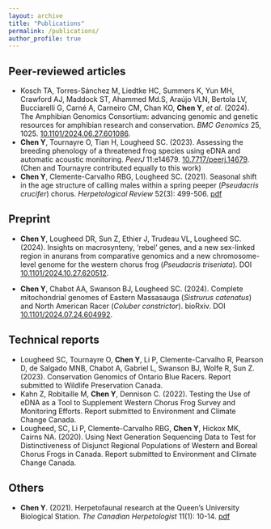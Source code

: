 ```yaml
---
layout: archive
title: "Publications"
permalink: /publications/
author_profile: true
---
```


## Peer-reviewed articles
*  Kosch TA, Torres-Sánchez M, Liedtke HC, Summers K, Yun MH, Crawford AJ, Maddock ST, Ahammed Md.S, Araújo VLN, Bertola LV, Bucciarelli G, Carné A, Carneiro CM, Chan KO, **Chen Y**, *et al.* (2024). The Amphibian Genomics Consortium: advancing genomic and genetic resources for amphibian research and conservation. <i>BMC Genomics</i> 25, 1025. <a href="https://doi.org/10.1186/s12864-024-10899-7"> 10.1101/2024.06.27.601086</a>.
*  **Chen Y**, Tournayre O, Tian H, Lougheed SC. (2023). Assessing the breeding phenology of a threatened frog species using eDNA and automatic acoustic monitoring. <i>PeerJ</i> 11:e14679. <a href="https://peerj.com/articles/14679/"> 10.7717/peerj.14679</a>. (Chen and Tournayre contributed equally to this work)
*  **Chen Y**, Clemente-Carvalho RBG, Lougheed SC. (2021). Seasonal shift in the age structure of calling males within a spring peeper (<i>Pseudacris crucifer</i>) chorus. <i>Herpetological Review</i> 52(3): 499-506. [pdf](https://YingChen94.github.io/files/Chen.etal.2021.pdf)

## Preprint
*  **Chen Y**, Lougheed DR, Sun Z, Ethier J, Trudeau VL, Lougheed SC. (2024). Insights on macrosynteny, ‘rebel’ genes, and a new sex-linked region in anurans from comparative genomics and a new chromosome-level genome for the western chorus frog (*Pseudacris triseriata*). DOI <a href="https://doi.org/10.1101/2024.10.27.620512"> 10.1101/2024.10.27.620512</a>.

*  **Chen Y**, Chabot AA, Swanson BJ, Lougheed SC. (2024). Complete mitochondrial genomes of Eastern Massasauga (<i>Sistrurus catenatus</i>) and North American Racer (<i>Coluber constrictor</i>). bioRxiv. DOI <a href="https://doi.org/10.1101/2024.07.24.604992"> 10.1101/2024.07.24.604992</a>. 

## Technical reports
* Lougheed SC, Tournayre O, **Chen Y**, Li P, Clemente-Carvalho R, Pearson D, de Salgado MNB, Chabot A, Gabriel L, Swanson BJ, Wolfe R, Sun Z. (2023). Conservation Genomics of Ontario Blue Racers. Report submitted to Wildlife Preservation Canada.
* Kahn Z, Robitaille M, **Chen Y**, Dennison C. (2022). Testing the Use of eDNA as a Tool to Supplement Western Chorus Frog Survey and Monitoring Efforts. Report submitted to Environment and Climate Change Canada.
* Lougheed, SC, Li P, Clemente-Carvalho RBG, **Chen Y**, Hickox MK, Cairns NA. (2020). Using Next Generation Sequencing Data to Test for Distinctiveness of Disjunct Regional Populations of Western and Boreal Chorus Frogs in Canada. Report submitted to Environment and Climate Change Canada.

## Others
*  **Chen Y**. (2021). Herpetofaunal research at the Queen’s University Biological Station. <i>The Canadian Herpetologist</i> 11(1): 10-14. [pdf](https://YingChen94.github.io/files/QUBS-herps.pdf)






